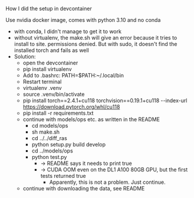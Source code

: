 How I did the setup in devcontainer

Use nvidia docker image, comes with python 3.10 and no conda

* with conda, I didn't manage to get it to work
* without virtualenv, the make.sh will give an error because it tries to install to site. permissions denied. But with sudo, it doesn't find the installed torch and fails as well
* Solution:
    * open the devcontainer
    * pip install virtualenv
    * Add to .bashrc: PATH=$PATH:~/.local/bin
    * Restart terminal
    * virtualenv .venv
    * source .venv/bin/activate
    * pip install torch==2.4.1+cu118 torchvision==0.19.1+cu118 --index-url https://download.pytorch.org/whl/cu118
    * pip install -r requirements.txt
    * continue with models/ops etc. as written in the README
        * cd models/ops
        * sh make.sh
        * cd ../../diff_ras
        * python setup.py build develop
        * cd ../models/ops
        * python test.py
            * -> README says it needs to print true
            * -> CUDA OOM even on the DL1 A100 80GB GPU, but the first tests returned true
                * Apparently, this is not a problem. Just continue.
    * continue with downloading the data, see README